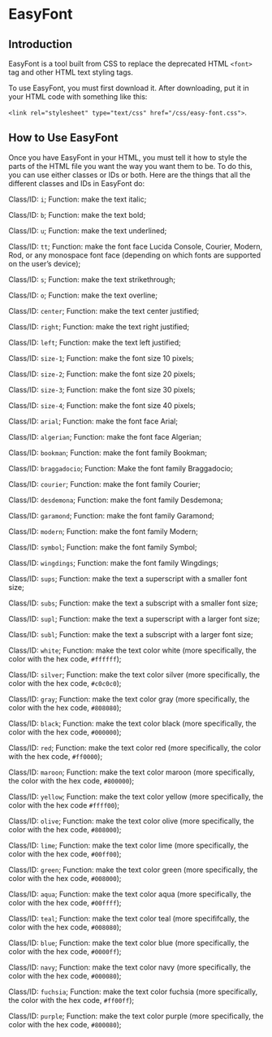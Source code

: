 # EasyFont 

## Introduction

EasyFont is a tool built from CSS to replace the deprecated HTML `<font>` tag and other HTML text styling tags.

To use EasyFont, you must first download it.  After downloading, put it in your HTML code with something like this:

`<link rel="stylesheet" type="text/css" href="/css/easy-font.css">`.

## How to Use EasyFont

Once you have EasyFont in your HTML, you must tell it how to style the parts of the HTML file you want the way you want them to be.  To do this, you can use either classes or IDs or both.  Here are the things that all the different classes and IDs in EasyFont do:


Class/ID: `i`; Function:  make the text italic;

Class/ID: `b`; Function:  make the text bold;

Class/ID:  `u`; Function:  make the text underlined;

Class/ID:  `tt`; Function:  make the font face Lucida Console, Courier, Modern, Rod, or any monospace font face (depending on which fonts are supported on the user’s device);

Class/ID:  `s`; Function:  make the text strikethrough;

Class/ID:  `o`; Function:  make the text overline;

Class/ID:  `center`; Function:  make the text center justified;

Class/ID:  `right`; Function:  make the text right justified;

Class/ID:  `left`; Function:  make the text left justified;

Class/ID:  `size-1`; Function:  make the font size 10 pixels;

Class/ID:  `size-2`; Function:  make the font size 20 pixels;

Class/ID:  `size-3`; Function:  make the font size 30 pixels;

Class/ID:  `size-4`; Function:  make the font size 40 pixels;

Class/ID:  `arial`; Function:  make the font face Arial;

Class/ID:  `algerian`; Function:  make the font face Algerian;
 
Class/ID:  `bookman`; Function:  make the font family Bookman;

Class/ID:  `braggadocio`; Function: Make the font family Braggadocio;

Class/ID:  `courier`; Function:  make the font family Courier;

Class/ID:  `desdemona`; Function:  make the font family Desdemona;

Class/ID:  `garamond`; Function:  make the font family Garamond;

Class/ID:  `modern`; Function:  make the font family Modern;

Class/ID:  `symbol`; Function:  make the font family Symbol;

Class/ID:  `wingdings`; Function:  make the font family Wingdings;

Class/ID:  `sups`; Function:  make the text a superscript with a smaller font size;  

Class/ID:  `subs`; Function: make the text a subscript with a smaller font size;

Class/ID:  `supl`; Function:  make the text a superscript with a larger font size;

Class/ID:  `subl`; Function:  make the text a subscript with a larger font size;  

Class/ID:  `white`; Function:  make the text color white (more specifically, the color with the hex code, `#ffffff`);

Class/ID:  `silver`; Function:  make the text color silver (more specifically, the color with the hex code, `#c0c0c0`);

Class/ID:  `gray`; Function:  make the text color gray (more specifically, the color with the hex code, `#808080`);

Class/ID:  `black`; Function:  make the text color black (more specifically, the color with the hex code, `#000000`);

Class/ID:  `red`; Function:  make the text color red (more specifically, the color with the hex code, `#ff0000`);

Class/ID:  `maroon`; Function:  make the text color maroon (more specifically, the color with the hex code, `#800000`);

Class/ID:  `yellow`; Function:  make the text color yellow (more specifically, the color with the hex code `#ffff00`);

Class/ID:  `olive`; Function:  make the text color olive (more specifically, the color with the hex code, `#808000`);

Class/ID:  `lime`; Function:  make the text color lime (more specifically, the color with the hex code, `#00ff00`);

Class/ID:  `green`; Function:  make the text color green (more specifically, the color with the hex code, `#008000`);

Class/ID:  `aqua`; Function:  make the text color aqua (more specifically, the color with the hex code, `#00ffff`);

Class/ID:  `teal`; Function:  make the text color teal (more specififcally, the color with the hex code, `#008080`);

Class/ID:  `blue`; Function:  make the text color blue (more specifically, the color with the hex code, `#0000ff`);

Class/ID:  `navy`; Function:  make the text color navy (more specifically, the color with the hex code, `#000080`);

Class/ID:  `fuchsia`; Function:  make the text color fuchsia (more specifically, the color with the hex code, `#ff00ff`);

Class/ID:  `purple`; Function:  make the text color purple (more specifically, the color with the hex code, `#800080`);
